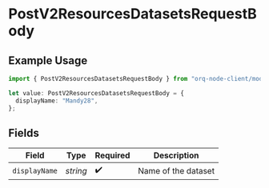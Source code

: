 # PostV2ResourcesDatasetsRequestBody

## Example Usage

```typescript
import { PostV2ResourcesDatasetsRequestBody } from "orq-node-client/models/operations";

let value: PostV2ResourcesDatasetsRequestBody = {
  displayName: "Mandy28",
};
```

## Fields

| Field               | Type                | Required            | Description         |
| ------------------- | ------------------- | ------------------- | ------------------- |
| `displayName`       | *string*            | :heavy_check_mark:  | Name of the dataset |